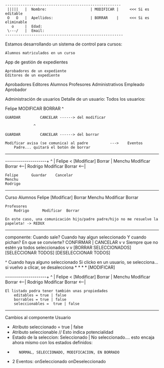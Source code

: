 
    -----------------------------------------------------
     |||||   |  Nombre:                    | MODIFICAR |     <<< Si es editable
     O   O   |  Apellidos:                 | BORRAR    |     <<< Si es eliminable
       o     |  Edad:
     \---/   |  Email:
    ------------------------------------------------------

Estamos desarrollando un sistema de control para cursos:

    Alumnos matriculados en un curso

App de gestión de expedientes

    Aprobadores de un expediente
    Editores de un expediente

<expediente id=17>
    Aprobadores <listado-usuarios>
                        <usuario>
    Editores  <listado-usuarios>
                        <usuario>
<curso id=17>
    Alumnos <listado-usuarios>
                        <usuario>
    Profesores  <listado-usuarios>
                        <usuario>
    Administrativos  <listado-usuarios>
                        <usuario>

<solicitud-vacaciones>
    Empleado <usuario id="17">
    Aprobador <usuario>

Administración de usuarios
    Detalle de un usuario: <usuario>
Todos los usuarios:
    <listado-usuarios>
        <usuario>


Felipe    MODIFICAR   BORRAR
     ^

    GUARDAR         CANCELAR ------> del modificar

                 ^

    GUARDAR         CANCELAR ------> del borrar

    Modificar avisa (se comunica) al padre          --->    Eventos
        Padre... quitará el botón de borrar

---

<listado-usuarios>---------------------+
       ^                               |
    Felipe  <   [Modificar] Borrar     |
    Menchu       Modificar  Borrar  <--|
    Rodrigo      Modificar  Borrar  <--|

    Felipe      Guardar    Cancelar
    Menchu
    Rodrigo

---

Curso
    Alumnos
        Felipe      [Modificar] Borrar
        Menchu       Modificar  Borrar

    Profesores
        Rodrigo      Modificar  Borrar

    En este caso, una comunicación hijo/padre padre/hijo no me resuelve la papeleta! -> REDUX

---
componente: <listado-usuarios>
                Cuando sale? Cuando hay algun seleccionado
                Y cuando pichan? En que se convierte? CONFIRMAR | CANCELAR
                    v
                    v                       Siempre que no estén ya todos seleccionados
                    v                       v
                [BORRAR SELECCIONADOS] [SELECCIONAR TODOS] [DESELECCIONAR TODOS]
                <div>                                               ^
                    <usuario id editable borrable>                  Cuando haya alguno seleccionado
                    <usuario>
                    <usuario>
                    <usuario> Si clicko en un usuario, se selecciona... si vuelvo a clicar, se desalecciona
                    <usuario>
                    <usuario> *
                    <usuario> *
                    <usuario>
                    <usuario> *
                    <usuario> *     [MODIFICAR]
                    <usuario>
                </div>


<listado-usuarios>---------------------+
       ^                               |
    Felipe  <   [Modificar] Borrar     |
    Menchu       Modificar  Borrar  <--|
    Rodrigo      Modificar  Borrar  <--|

    El listado podra tener también unas propiedades 
        editables = true | false
        borrables = true | false
        seleccionables =  true | false

---

Cambios al componente Usuario

-    Atributo seleccionado = true | false
-    Atributo seleccionable              // Esto indica potencialidad
-    Estado de la seleccion: Seleccionado | No seleccionado.... esto encaja ahora mismo con los estados definidos:
-        NORMAL, SELECCIONADO, MODIFICACION, EN BORRADO
-    2 Eventos: onSeleccionado onDeseleccionado

